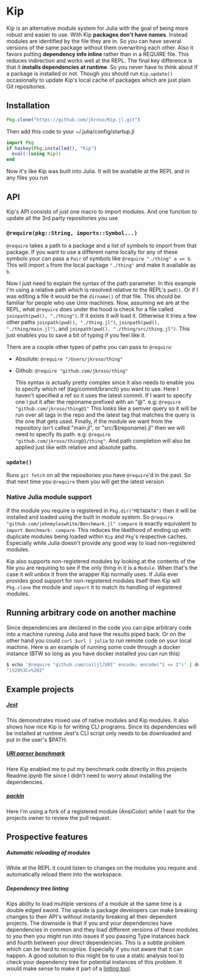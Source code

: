 # Kip

Kip is an alternative module system for Julia with the goal of being more robust and easier to use. With Kip __packages don't have names__. Instead modules are identified by the file they are in. So you can have several versions of the same package without them overwriting each other. Also it favors putting __dependency info inline__ rather than in a REQUIRE file. This reduces indirection and works well at the REPL. The final key difference is that it __installs dependencies at runtime__. So you never have to think about if a package is installed or not. Though you should run `Kip.update()` occasionally to update Kip's local cache of packages which are just plain Git repositories.

## Installation

```julia
Pkg.clone("https://github.com/jkroso/Kip.jl.git")
```

Then add this code to your ~/.julia/config/startup.jl

```julia
import Pkg
if haskey(Pkg.installed(), "Kip")
  eval(:(using Kip))
end
```

Now it's like Kip was built into Julia. It will be available at the REPL and in any files you run

## API

Kip's API consists of just one macro to import modules. And one function to update all the 3rd party repositories you use

### `@require(pkg::String, imports::Symbol...)`

`@require` takes a path to a package and a list of symbols to import from that package. If you want to use a different name locally for any of these symbols your can pass a `Pair` of symbols like `@require "./thing" a => b`. This will import `a` from the local package `"./thing"` and make it available as `b`.

Now I just need to explain the syntax of the path parameter. In this example I'm using a relative path which is resolved relative to the REPL's `pwd()`. Or if I was editing a file it would be the `dirname()` of that file. This should be familiar for people who use Unix machines. Now, assuming we are at the REPL, what `@require` does under the hood is check for a file called `joinpath(pwd(), "./thing")`. If it exists it will load it. Otherwise it tries a few other paths `joinpath(pwd(), "./thing.jl")`, `joinpath(pwd(), "./thing/main.jl")`, and `joinpath(pwd(), "./thing/src/thing.jl")`. This just enables you to save a bit of typing if you feel like it.

There are a couple other types of paths you can pass to `@require`:

- Absolute: `@require "/Users/jkroso/thing"`
- Github: `@require "github.com/jkroso/thing"`

  This syntax is actually pretty complex since it also needs to enable you to specify which ref (tag/commit/branch) you want to use. Here I haven't specified a ref so it uses the latest commit. If I want to specify one I put it after the reponame prefixed with an "@". e.g: `@require "github.com/jkroso/thing@1"` This looks like a semver query so it will be run over all tags in the repo and the latest tag that matches the query is the one that gets used. Finally, if the module we want from the repository isn't called "main.jl", or "src/$(reponame).jl" then we will need to specify its path. e.g: `@require "github.com/jkroso/thing@1/thing"`. And path completion will also be applied just like with relative and absolute paths.

### `update()`

Runs `git fetch` on all the repositories you have `@require`'d in the past. So that next time you `@require` them you will get the latest version

### Native Julia module support

If the module you require is registered in `Pkg.dir("METADATA")` then it will be installed and loaded using the built in module system. So  `@require "github.com/johnmyleswhite/Benchmark.jl" compare` is exactly equivalent to `import Benchmark: compare`. This reduces the likelihood of ending up with duplicate modules being loaded within `Kip` and `Pkg`'s respective caches. Especially while Julia doesn't provide any good way to load non-registered modules.

Kip also supports non-registered modules by looking at the contents of the file you are requiring to see if the only thing in it is a `Module`. When that's the case it will unbox it from the wrapper Kip normally uses. If Julia ever provides good support for non-registered modules itself then Kip will `Pkg.clone` the module and `import` it to match its handling of registered modules.

## Running arbitrary code on another machine

Since dependencies are declared in the code you can pipe arbitrary code into a machine running Julia and have the results piped back. Or on the other hand you could `curl $url | julia` to run remote code on your local machine. Here is an example of running some code through a docker instance (BTW so long as you have docker installed you can run this)

```bash
$ echo '@require "github.com/coiljl/URI" encode; encode("1 <= 2")' | docker run -i jkroso/kip.jl
"1%20%3C=%202"
```

## Example projects

##### [Jest](//github.com/jkroso/Jest.jl)

This demonstrates mixed use of native modules and Kip modules. It also shows how nice Kip is for writing CLI programs. Since its dependencies will be installed at runtime Jest's CLI script only needs to be downloaded and put in the user's $PATH.

##### [URI parser benchmark](//github.com/coiljl/URI/blob/master/Readme.ipynb)

Here Kip enabled me to put my benchmark code directly in this projects Readme.ipynb file since I didn't need to worry about installing the dependencies.

##### [packin](//github.com/jkroso/packin/blob/d2103c4937f3303fd2f94e7f8bda4cd176020f23/packin#L2)

Here I'm using a fork of a registered module (AnsiColor) while I wait for the projects owner to review the pull request.

## Prospective features

##### Automatic reloading of modules

While at the REPL it could listen to changes on the modules you require and automatically reload them into the workspace.

##### Dependency tree linting

Kips ability to load multiple versions of a module at the same time is a double edged sword. The upside is package developers can make breaking changes to their API's without instantly breaking all their dependent projects. The downside is that if you and your dependencies have dependencies in common and they load different versions of these modules to you then you might run into issues if you passing Type instances back and fourth between your direct dependencies. This is a subtle problem which can be hard to recognize. Especially if you not aware that it can happen. A good solution to this might be to use a static analysis tool to check your dependency tree for potential instances of this problem. It would make sense to make it part of a [linting tool](//github.com/tonyhffong/Lint.jl).
